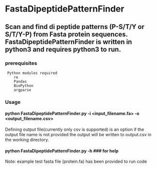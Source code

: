 # FastaDipeptidePatternFinder

## Scan and find di peptide patterns (P-S/T/Y or S/T/Y-P) from Fasta protein sequences. FastaDipeptidePatternFinder is written in python3 and requires python3 to run.

### prerequisites

     Python modules required
        re
        Pandas
        BioPython
        argparse
        
### Usage

#### python FastaDipeptidePatternFinder.py -i <input_filename.fa> -o <output_filename.csv>
Defining output file(currently only csv is supported) is an option if the output file name is not provided the output will be written to output.csv in the working directory.

#### python FastaDipeptidePatternFinder.py -h           ### for help

Note: example test fasta file (protein.fa) has been provided to run code
